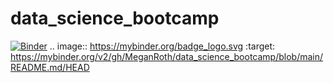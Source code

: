 # data_science_bootcamp
[![Binder](https://mybinder.org/badge_logo.svg)](https://mybinder.org/v2/gh/MeganRoth/data_science_bootcamp/blob/main/README.md/HEAD)
.. image:: https://mybinder.org/badge_logo.svg
 :target: https://mybinder.org/v2/gh/MeganRoth/data_science_bootcamp/blob/main/README.md/HEAD
